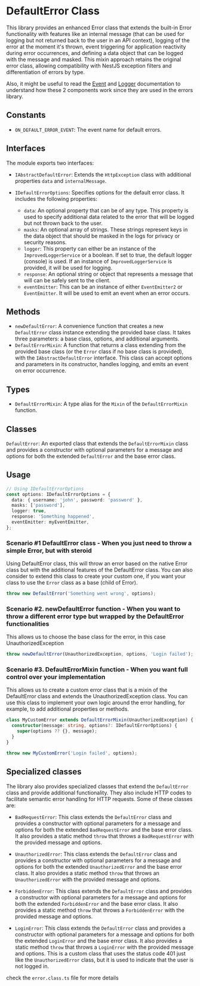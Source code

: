 # DefaultError Class

This library provides an enhanced Error class that extends the built-in Error functionality with features like an internal message (that can be used for logging but not returned back to the user in an API context),
logging of the error at the moment it's thrown, event triggering for application reactivity during error occurrences,
and defining a data object that can be logged with the message and masked.
This mixin approach retains the original error class, allowing compatibility with NestJS exception filters and differentiation of errors by type.

Also, it might be useful to read the [Event](./event-manager-event.md) and [Logger](./logger.md) documentation to understand how these 2 components work since they are used in the errors library.

## Constants

- `ON_DEFAULT_ERROR_EVENT`: The event name for default errors.

## Interfaces

The module exports two interfaces:

- `IAbstractDefaultError`: Extends the `HttpException` class with additional properties `data` and `internalMessage`.

- `IDefaultErrorOptions`: Specifies options for the default error class. It includes the following properties:

  - `data`: An optional property that can be of any type. This property is used to specify additional data related to the error that will be logged but not thrown back to the user.
  - `masks`: An optional array of strings. These strings represent keys in the data object that should be masked in the logs for privacy or security reasons.
  - `logger`: This property can either be an instance of the `ImprovedLoggerService` or a boolean. If set to true, the default logger (console) is used. If an instance of `ImprovedLoggerService` is provided, it will be used for logging.
  - `response`: An optional string or object that represents a message that will can be safely sent to the client.
  - `eventEmitter`: This can be an instance of either `EventEmitter2` or `EventEmitter`. It will be used to emit an event when an error occurs.

## Methods

- `newDefaultError`: A convenience function that creates a new `DefaultError` class instance extending the provided base class. It takes three parameters: a base class, options, and additional arguments.
- `DefaultErrorMixin`: A function that returns a class extending from the provided base class (or the `Error` class if no base class is provided), with the `IAbstractDefaultError` interface. This class can accept options and parameters in its constructor, handles logging, and emits an event on error occurrence.

## Types

- `DefaultErrorMixin`: A type alias for the `Mixin` of the `DefaultErrorMixin` function.

## Classes

`DefaultError`: An exported class that extends the `DefaultErrorMixin` class and provides a constructor with optional parameters for a message and options for both the extended `DefaultError` and the base error class.

## Usage

```typescript
// Using IDefaultErrorOptions
const options: IDefaultErrorOptions = {
  data: { username: 'john', password: 'password' },
  masks: ['password'],
  logger: true,
  response: 'Something happened',
  eventEmitter: myEventEmitter,
};
```

### Scenario #1 DefaultError class - When you just need to throw a simple Error, but with steroid

Using DefaultError class, this will throw an error based on the native Error class
but with the additional features of the DefaultError class. You can also consider to extend this
class to create your custom one, if you want your class to use the `Error` class as a base (child of Error).

```typescript
throw new DefaultError('Something went wrong', options);
```

### Scenario #2. newDefaultError function - When you want to throw a different error type but wrapped by the DefaultError functionalities

This allows us to choose the base class for the error, in this case UnauthorizedException

```typescript
throw newDefaultError(UnauthorizedException, options, 'Login failed');
```

### Scenario #3. DefaultErrorMixin function - When you want full control over your implementation

This allows us to create a custom error class that is a mixin of the DefaultError class
and extends the UnauthorizedException class. You can use this class to implement your own logic
around the error handling, for example, to add additional properties or methods.

```typescript
class MyCustomError extends DefaultErrorMixin(UnauthorizedException) {
  constructor(message: string, options?: IDefaultErrorOptions) {
    super(options ?? {}, message);
  }
}

throw new MyCustomError('Login failed', options);
```

## Specialized classes

The library also provides specialized classes that extend the `DefaultError` class and provide additional functionality. They also include HTTP codes to facilitate semantic error handling for HTTP requests. Some of these classes are:

- `BadRequestError`: This class extends the `DefaultError` class and provides a constructor with optional parameters for a message and options for both the extended `BadRequestError` and the base error class. It also provides a static method `throw` that throws a `BadRequestError` with the provided message and options.

- `UnauthorizedError`: This class extends the `DefaultError` class and provides a constructor with optional parameters for a message and options for both the extended `UnauthorizedError` and the base error class. It also provides a static method `throw` that throws an `UnauthorizedError` with the provided message and options.

- `ForbiddenError`: This class extends the `DefaultError` class and provides a constructor with optional parameters for a message and options for both the extended `ForbiddenError` and the base error class. It also provides a static method `throw` that throws a `ForbiddenError` with the provided message and options.

- `LoginError`: This class extends the `DefaultError` class and provides a constructor with optional parameters for a message and options for both the extended `LoginError` and the base error class. It also provides a static method `throw` that throws a `LoginError` with the provided message and options. This is a custom class that uses the status code 401 just like the `UnauthorizedError` class, but it is used to indicate that the user is not logged in.

check the `error.class.ts` file for more details
